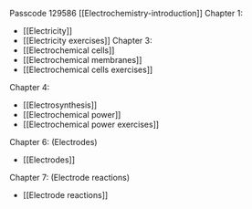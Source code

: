 Passcode 129586
[[Electrochemistry-introduction]]
Chapter 1: 
- [[Electricity]]
- [[Electricity exercises]]
Chapter 3: 
- [[Electrochemical cells]]
- [[Electrochemical membranes]]
- [[Electrochemical cells exercises]]

Chapter 4: 
- [[Electrosynthesis]]
- [[Electrochemical power]]
- [[Electrochemical power exercises]]

Chapter 6: (Electrodes)
- [[Electrodes]]

Chapter 7: (Electrode reactions)
- [[Electrode reactions]]